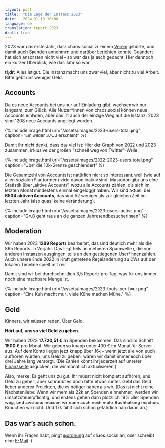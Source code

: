 ```yaml
---
layout: post
title:  "Die Lage der Instanz 2023"
date:   2024-01-10 10:00
language: de
translation: report-2023
draft: true
---
```


2023 war das erste Jahr, dass chaos.social zu einem [Verein](/verein) gehörte, und damit auch Spenden annehmen und
darüber [berichten](/geld) konnte. Geändert hat sich ansonsten nicht viel – so war das ja auch gedacht. Hier dennoch ein
kurzer Überblick, wie das Jahr so war.

**tl;dr:** Alles ist gut. Die Instanz macht uns zwar viel, aber nicht zu viel Arbeit. Bitte gebt uns weniger Geld.

## Accounts

Da es neue Accounts bei uns nur auf Einladung gibt, wachsen wir nur langsam, zum Glück. Alle Nutzer\*innen von
chaos.social können neue Accounts einladen, aber das ist auch der einzige Weg auf die Instanz. 2023 sind 1208 neue
Accounts angelegt worden.

{% include image.html url="/assets/images/2023-users-total.png" caption="Ein wilder 37C3 erscheint" %}

Damit ihr nicht denkt, dass das viel ist: Hier der Graph von 2022 und 2023 zusammen, inklusive der großen "schnell weg
von Twitter"-Welle:

{% include image.html url="/assets/images/2022-2023-users-total.png" caption="Über die 10k-Grenze geschlendert" %}

Die Gesamtzahl von Accounts ist natürlich nicht so interessant, weil (wie auf allen sozialen Plattformen) viele davon
inaktiv sind. Mastodon gibt uns eine Statistik über „aktive Accounts“, wozu alle Accounts zählen, die sich im letzten
Monat mindestens einmal eingeloggt haben. Wir sind aktuell bei **6534 aktiven Accounts**, das sind 52 weniger als
zur gleichen Zeit im letzten Jahr (also quasi keine Veränderung).

{% include image.html url="/assets/images/2023-users-active.png" caption="Gruß geht raus an die ganzen Jahresendbesucherinnen" %}

## Moderation

Wir haben 2023 **1289 Reports** bearbeitet, das sind deutlich mehr als die 865 Reports im Vorjahr. Das liegt teils an
mehreren Spamwellen, die von anderen Instanzen ausgingen, teils an den gestiegenen User\*innenzahlen. Auch unsere Ende
2022 in Kraft getretene Regeländerung zu CWs auf der lokalen Timeline spielt mit rein.

Damit sind wir bei durchschnittlich 3,5 Reports pro Tag, was für uns immer noch eine machbare Menge ist.

{% include image.html url="/assets/images/2023-toots-per-hour.png" caption="Eine Kuh macht muh, viele Kühe machen Mühe." %}

## Geld

Kinners, wir müssen reden. Über Geld.

**Hört auf, uns so viel Geld zu geben.**

Wir haben 2023 **17.720,51 €** an Spenden bekommen. Das sind im Schnitt **1500 €** pro Monat. Wir geben so knapp unter
400 € im Monat für Server aus. Auf dem Konto liegen jetzt knapp über 16k – wenn jetzt alle von euch aufhören würden,
uns Geld zu geben, wären wir damit immer noch über drei Jahre lang versorgt. (Die Zahlen könnt ihr jederzeit auf unserer
[Finanzseite](/geld) angucken, die wir monatlich aktualisieren.)

Also, merke: Es geht uns zu gut. Ihr müsst nicht komplett aufhören, uns Geld zu geben, aber schraubt es doch bitte etwas
runter. Gebt das Geld lieber anderen Projekten, die es nötiger haben als wir. (Das ist nicht reine Nächstenliebe: Wenn
wir mehr als 22k an Spenden einnehmen, werden wir umsatzsteuerpflichtig, und erstens gehen dann plötzlich 19% aller
Spenden weg, und zweitens müssen wir dann auch noch mehr Buchhaltung machen. Brauchen wir nicht. Und 17k fühlt sich
schon gefährlich nah daran an.)

## Das war’s auch schon.

Wenn ihr Fragen habt, pingt [@ordnung](https://chaos.social/@ordnung) auf chaos.social an, oder schreibt eine
[E-Mail](mailto:contact@chaos.social) :)

